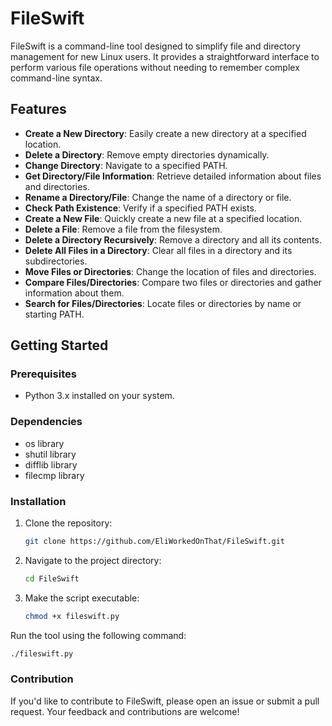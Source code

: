 # FileSwift

FileSwift is a command-line tool designed to simplify file and directory management for new Linux users. It provides a straightforward interface to perform various file operations without needing to remember complex command-line syntax.

## Features

- **Create a New Directory**: Easily create a new directory at a specified location.
- **Delete a Directory**: Remove empty directories dynamically.
- **Change Directory**: Navigate to a specified PATH.
- **Get Directory/File Information**: Retrieve detailed information about files and directories.
- **Rename a Directory/File**: Change the name of a directory or file.
- **Check Path Existence**: Verify if a specified PATH exists.
- **Create a New File**: Quickly create a new file at a specified location.
- **Delete a File**: Remove a file from the filesystem.
- **Delete a Directory Recursively**: Remove a directory and all its contents.
- **Delete All Files in a Directory**: Clear all files in a directory and its subdirectories.
- **Move Files or Directories**: Change the location of files and directories.
- **Compare Files/Directories**: Compare two files or directories and gather information about them.
- **Search for Files/Directories**: Locate files or directories by name or starting PATH.

## Getting Started

### Prerequisites

- Python 3.x installed on your system.

### Dependencies

- os library
- shutil library
- difflib library
- filecmp library

### Installation

1. Clone the repository:

    ```bash
    git clone https://github.com/EliWorkedOnThat/FileSwift.git
    ```   
2. Navigate to the project directory:

    ```bash
    cd FileSwift
    ```

3. Make the script executable:

    ```bash
    chmod +x fileswift.py
    ```

Run the tool using the following command:

```bash
./fileswift.py
```

### Contribution

If you'd like to contribute to FileSwift, please open an issue or submit a pull request. Your feedback and contributions are welcome!
